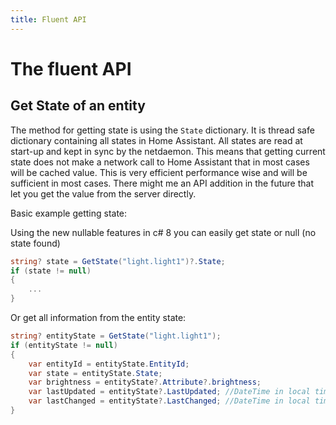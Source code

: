 ```yaml
---
title: Fluent API
---
```


# The fluent API

## Get State of an entity

The method for getting state is using the `State` dictionary. It is thread safe dictionary containing all states in Home Assistant. All states are read at start-up and kept in sync by the netdaemon. This means that getting current state does not make a network call to Home Assistant that in most cases will be cached value. This is very efficient performance wise and will be sufficient in most cases. There might me an API addition in the future that let you get the value from the server directly.

Basic example getting state:

Using the new nullable features in c# 8 you can easily get state or null (no state found)

```c#
string? state = GetState("light.light1")?.State;
if (state != null)
{
    ...
}

```

Or get all information from the entity state:

```c#
string? entityState = GetState("light.light1");
if (entityState != null)
{
    var entityId = entityState.EntityId;
    var state = entityState.State;
    var brightness = entityState?.Attribute?.brightness;
    var lastUpdated = entityState?.LastUpdated; //DateTime in local time
    var lastChanged = entityState?.LastChanged; //DateTime in local time
}

```
